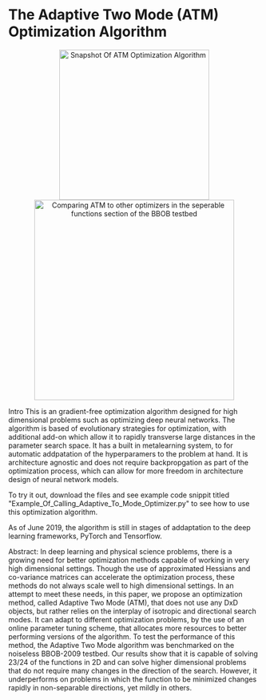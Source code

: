 # The Adaptive Two Mode (ATM) Optimization Algorithm

<p align="center">
   <img src=https://github.com/BjBodner/Portfolio/blob/master/Machine_Learning_and_Optimization_Projects/Images/ATM_Optimization_Snapshot.JPG width="300" title="Snapshot Of ATM Optimization Algorithm">
   <img src=https://github.com/BjBodner/Portfolio/blob/master/Machine_Learning_and_Optimization_Projects/Images/BBOB_20D.JPG width="400" title="Comparing ATM to other optimizers in the seperable functions section of the BBOB testbed">
   
Intro
This is an gradient-free optimization algorithm designed for high dimensional problems such as optimizing deep neural networks.
The algorithm is based of evolutionary strategies for optimization, with additional add-on which allow it to rapidly transverse large distances in the parameter search space. It has a built in metalearning system, to for automatic addpatation of the hyperparamers to the problem at hand. It is architecture agnostic and does not require backpropgation as part of the optimization process, which can allow for more freedom in architecture design of neural network models. 

To try it out, download the files and see example code snippit titled "Example_Of_Calling_Adaptive_To_Mode_Optimizer.py"
to see how to use this optimization algorithm.

As of June 2019, the algorithm is still in stages of addaptation to the deep learning frameworks, PyTorch and Tensorflow. 


Abstract:
In deep learning and physical science problems, there is a growing need for better optimization methods capable of working in very high dimensional settings. Though the use of approximated Hessians and co-variance matrices can accelerate the optimization process, these methods do not always scale well to high dimensional settings. In an attempt to meet these needs, in this paper, we propose an optimization method, called Adaptive Two Mode (ATM), that does not use any DxD objects, but rather relies on the interplay of isotropic and directional search modes. It can adapt to different optimization problems, by the use of an online parameter tuning scheme, that allocates more resources to better performing versions of the algorithm. To test the performance of this method, the Adaptive Two Mode algorithm was benchmarked on the noiseless BBOB-2009 testbed. Our results show that it is capable of solving 23/24 of the functions in 2D and can solve higher dimensional problems that do not require many changes in the direction of the search. However, it underperforms on problems in which the function to be minimized changes rapidly in non-separable directions, yet mildly in others.
